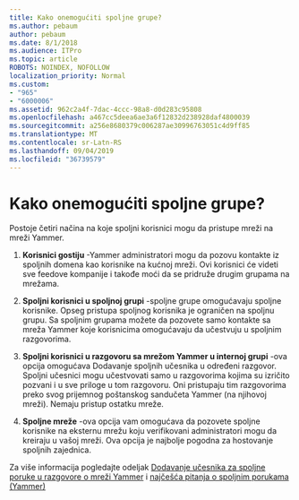 ```yaml
---
title: Kako onemogućiti spoljne grupe?
ms.author: pebaum
author: pebaum
ms.date: 8/1/2018
ms.audience: ITPro
ms.topic: article
ROBOTS: NOINDEX, NOFOLLOW
localization_priority: Normal
ms.custom:
- "965"
- "6000006"
ms.assetid: 962c2a4f-7dac-4ccc-98a8-d0d283c95808
ms.openlocfilehash: a467cc5deea6ae3a6f12832d238928daf4800039
ms.sourcegitcommit: a256e8680379c006287ae30996763051c4d9ff85
ms.translationtype: MT
ms.contentlocale: sr-Latn-RS
ms.lasthandoff: 09/04/2019
ms.locfileid: "36739579"
---
```

# <a name="how-to-disable-external-groups"></a>Kako onemogućiti spoljne grupe?

Postoje četiri načina na koje spoljni korisnici mogu da pristupe mreži na mreži Yammer.
  
1. **Korisnici gostiju** -Yammer administratori mogu da pozovu kontakte iz spoljnih domena kao korisnike na kućnoj mreži. Ovi korisnici će videti sve feedove kompanije i takođe moći da se pridruže drugim grupama na mrežama.

2. **Spoljni korisnici u spoljnoj grupi** -spoljne grupe omogućavaju spoljne korisnike. Opseg pristupa spoljnog korisnika je ograničen na spoljnu grupu. Sa spoljnim grupama možete da pozovete samo kontakte sa mreža Yammer koje korisnicima omogućavaju da učestvuju u spoljnim razgovorima.

3. **Spoljni korisnici u razgovoru sa mrežom Yammer u internoj grupi** -ova opcija omogućava Dodavanje spoljnih učesnika u određeni razgovor. Spoljni učesnici mogu učestvovati samo u razgovorima kojima su izričito pozvani i u sve priloge u tom razgovoru. Oni pristupaju tim razgovorima preko svog prijemnog poštanskog sandučeta Yammer (na njihovoj mreži). Nemaju pristup ostatku mreže.

4. **Spoljne mreže** -ova opcija vam omogućava da pozovete spoljne korisnike na eksternu mrežu koju verifikovani administratori mogu da kreiraju u vašoj mreži. Ova opcija je najbolje pogodna za hostovanje spoljnih zajednica.

Za više informacija pogledajte odeljak [Dodavanje učesnika za spoljne poruke u razgovore o mreži Yammer](https://docs.microsoft.com/yammer/work-with-external-users/add-external-participants) i [najčešća pitanja o spoljnim porukama (Yammer)](https://docs.microsoft.com/yammer/work-with-external-users/external-messaging-faq)
  